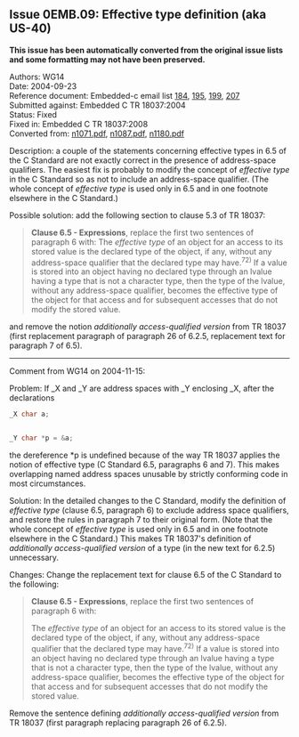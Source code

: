 ## Issue 0EMB.09: Effective type definition (aka US-40)

**This issue has been automatically converted from the original issue lists and some formatting may not have been preserved.**

Authors: WG14  
Date: 2004-09-23  
Reference document: Embedded-c email list [184](https://www.open-std.org/jtc1/sc22/wg14/embedded-c/184), [195](https://www.open-std.org/jtc1/sc22/wg14/embedded-c/195), [199](https://www.open-std.org/jtc1/sc22/wg14/embedded-c/199), [207](https://www.open-std.org/jtc1/sc22/wg14/embedded-c/207)  
Submitted against: Embedded C TR 18037:2004  
Status: Fixed  
Fixed in: Embedded C TR 18037:2008  
Converted from: [n1071.pdf](https://www.open-std.org/jtc1/sc22/wg14/www/docs/n1071.pdf), [n1087.pdf](https://www.open-std.org/jtc1/sc22/wg14/www/docs/n1087.pdf), [n1180.pdf](https://www.open-std.org/jtc1/sc22/wg14/www/docs/n1180.pdf)

Description: a couple of the statements concerning effective types in 6.5 of the
C Standard are not exactly correct in the presence of address-space qualifiers.
The easiest fix is probably to modify the concept of *effective type* in the C
Standard so as not to include an address-space qualifier. (The whole concept of
*effective type* is used only in 6.5 and in one footnote elsewhere in the C
Standard.)

Possible solution: add the following section to clause 5.3 of TR 18037:

> **Clause 6.5 \- Expressions**, replace the first two sentences of paragraph 6
> with: The *effective type* of an object for an access to its stored value is the
> declared type of the object, if any, without any address-space qualifier that
> the declared type may have.<sup>72\)</sup> If a value is stored into an object
> having no declared type through an lvalue having a type that is not a character
> type, then the type of the lvalue, without any address-space qualifier, becomes
> the effective type of the object for that access and for subsequent accesses
> that do not modify the stored value.

and remove the notion *additionally access-qualified version* from TR 18037
(first replacement paragraph of paragraph 26 of 6.2.5, replacement text for
paragraph 7 of 6.5).

---

Comment from WG14 on 2004-11-15:

Problem: If \_X and \_Y are address spaces with \_Y enclosing \_X, after the
declarations

```c
_X char a;


_Y char *p = &a;
```

the dereference \*p is undefined because of the way TR 18037 applies the notion
of effective type (C Standard 6.5, paragraphs 6 and 7). This makes overlapping
named address spaces unusable by strictly conforming code in most circumstances.

Solution: In the detailed changes to the C Standard, modify the definition of
*effective type* (clause 6.5, paragraph 6\) to exclude address space qualifiers,
and restore the rules in paragraph 7 to their original form. (Note that the
whole concept of *effective type* is used only in 6.5 and in one footnote
elsewhere in the C Standard.) This makes TR 18037's definition of *additionally
access-qualified version* of a type (in the new text for 6.2.5) unnecessary.

Changes: Change the replacement text for clause 6.5 of the C Standard to the
following:

> **Clause 6.5 \- Expressions**, replace the first two sentences of paragraph 6
> with:
>
> The *effective type* of an object for an access to its stored value is the
> declared type of the object, if any, without any address-space qualifier that
> the declared type may have.<sup>72\)</sup> If a value is stored into an object
> having no declared type through an lvalue having a type that is not a character
> type, then the type of the lvalue, without any address-space qualifier, becomes
> the effective type of the object for that access and for subsequent accesses
> that do not modify the stored value.

Remove the sentence defining *additionally access-qualified version* from TR
18037 (first paragraph replacing paragraph 26 of 6.2.5).
